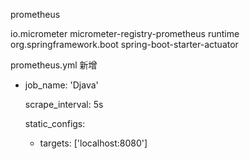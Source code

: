 prometheus

<dependency>
    <groupId>io.micrometer</groupId>
    <artifactId>micrometer-registry-prometheus</artifactId>
    <scope>runtime</scope>
</dependency>

<dependency>
    <groupId>org.springframework.boot</groupId>
    <artifactId>spring-boot-starter-actuator</artifactId>
</dependency>

prometheus.yml 新增
- job_name: 'Djava'

  scrape_interval: 5s

  static_configs:
    - targets: ['localhost:8080']
